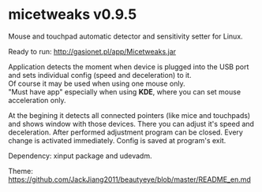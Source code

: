 # micetweaks v0.9.5
Mouse and touchpad automatic detector and sensitivity setter for Linux.

Ready to run: http://gasionet.pl/app/Micetweaks.jar

Application detects the moment when device is plugged into the USB port and sets individual config (speed and deceleration) to it.  
Of course it may be used when using one mouse only.  
"Must have app" especially when using <B>KDE</B>, where you can set mouse acceleration only.  

At the begining it detects all connected pointers (like mice and touchpads) and shows window with those devices. There you can adjust it's speed and deceleration.
After performed adjustment program can be closed.
Every change is activated immediately. Config is saved at program's exit.


Dependency: xinput package and udevadm.

Theme: https://github.com/JackJiang2011/beautyeye/blob/master/README_en.md
